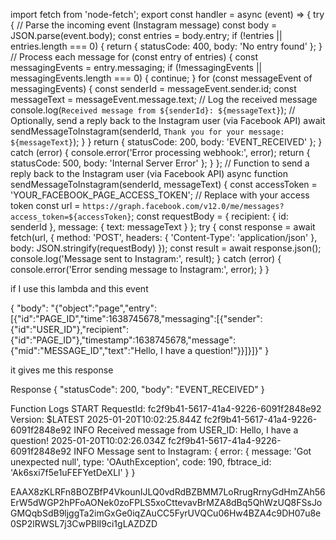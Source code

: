  import fetch from 'node-fetch';
 export const handler = async (event) => {
   try {
       // Parse the incoming event (Instagram message)
       const body = JSON.parse(event.body);
       const entries = body.entry;
       if (!entries || entries.length === 0) {
           return { statusCode: 400, body: 'No entry found' };
       }
       // Process each message
       for (const entry of entries) {
           const messagingEvents = entry.messaging;
           if (!messagingEvents || messagingEvents.length === 0) {
               continue;
           }
           for (const messageEvent of messagingEvents) {
               const senderId = messageEvent.sender.id;
               const messageText = messageEvent.message.text;
               // Log the received message
               console.log(`Received message from ${senderId}: ${messageText}`);
               // Optionally, send a reply back to the Instagram user (via Facebook API)
               await sendMessageToInstagram(senderId, `Thank you for your message: ${messageText}`);
           }
       }
       return { statusCode: 200, body: 'EVENT_RECEIVED' };
   } catch (error) {
       console.error('Error processing webhook:', error);
       return { statusCode: 500, body: 'Internal Server Error' };
   }
};
// Function to send a reply back to the Instagram user (via Facebook API)
async function sendMessageToInstagram(senderId, messageText) {
   const accessToken = 'YOUR_FACEBOOK_PAGE_ACCESS_TOKEN';  // Replace with your access token
   const url = `https://graph.facebook.com/v12.0/me/messages?access_token=${accessToken}`;
   const requestBody = {
       recipient: { id: senderId },
       message: { text: messageText }
   };
   try {
       const response = await fetch(url, {
           method: 'POST',
           headers: { 'Content-Type': 'application/json' },
           body: JSON.stringify(requestBody)
       });
       const result = await response.json();
       console.log('Message sent to Instagram:', result);
   } catch (error) {
       console.error('Error sending message to Instagram:', error);
   }
}


if I use this lambda and this event 

{
 "body": "{\"object\":\"page\",\"entry\":[{\"id\":\"PAGE_ID\",\"time\":1638745678,\"messaging\":[{\"sender\":{\"id\":\"USER_ID\"},\"recipient\":{\"id\":\"PAGE_ID\"},\"timestamp\":1638745678,\"message\":{\"mid\":\"MESSAGE_ID\",\"text\":\"Hello, I have a question!\"}}]}]}"
}


it gives me this response

Response
{
  "statusCode": 200,
  "body": "EVENT_RECEIVED"
}

Function Logs
START RequestId: fc2f9b41-5617-41a4-9226-6091f2848e92 Version: $LATEST
2025-01-20T10:02:25.844Z	fc2f9b41-5617-41a4-9226-6091f2848e92	INFO	Received message from USER_ID: Hello, I have a question!
2025-01-20T10:02:26.034Z	fc2f9b41-5617-41a4-9226-6091f2848e92	INFO	Message sent to Instagram: {
  error: {
    message: 'Got unexpected null',
    type: 'OAuthException',
    code: 190,
    fbtrace_id: 'Ak6sxi7f5e1uFEFYetDeXLl'
  }
}


EAAX8zKLRFn8BOZBfP4VkounIJLQ0vdRdBZBMM7LoRrugRrnyGdHmZAh56ErW5dWGP2hPFoAONek0zoFPLS5xoCttevavBrMZA8dBq5QhWzUQ8FSsJoGMQqbSdB9ljggTa2imGxGe0iqZAuCC5FyrUVQCu06Hw4BZA4c9DH07u8e0SP2lRWSL7j3CwPBlI9ci1gLAZDZD

